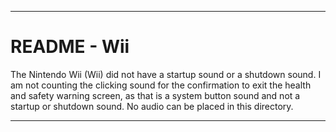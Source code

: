 
***

# README - Wii

The Nintendo Wii (Wii) did not have a startup sound or a shutdown sound. I am not counting the clicking sound for the confirmation to exit the health and safety warning screen, as that is a system button sound and not a startup or shutdown sound. No audio can be placed in this directory.

***
